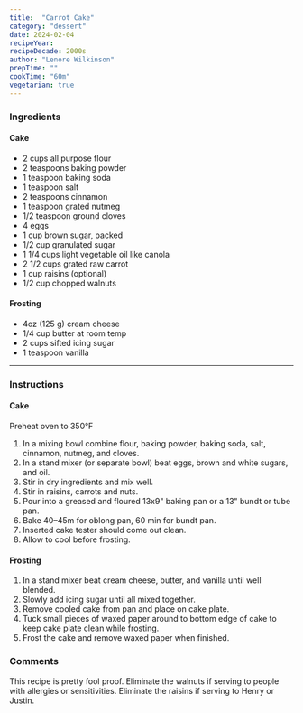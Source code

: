 ```yaml
---
title:  "Carrot Cake"
category: "dessert"
date: 2024-02-04
recipeYear:
recipeDecade: 2000s
author: "Lenore Wilkinson"
prepTime: ""
cookTime: "60m"
vegetarian: true
---
```


### Ingredients

#### Cake

- 2 cups all purpose flour
- 2 teaspoons baking powder
- 1 teaspoon baking soda
- 1 teaspoon salt
- 2 teaspoons cinnamon
- 1 teaspoon grated nutmeg
- 1/2 teaspoon ground cloves
- 4 eggs
- 1 cup brown sugar, packed
- 1/2 cup granulated sugar
- 1 1/4 cups light vegetable oil like canola
- 2 1/2 cups grated raw carrot
- 1 cup raisins (optional)
- 1/2 cup chopped walnuts

#### Frosting

- 4oz (125 g) cream cheese
- 1/4 cup butter at room temp
- 2 cups sifted icing sugar
- 1 teaspoon vanilla

---

### Instructions

#### Cake

Preheat oven to 350°F

1. In a mixing bowl combine flour, baking powder, baking soda, salt, cinnamon, nutmeg, and cloves.
2. In a stand mixer (or separate bowl) beat eggs, brown and white sugars, and oil.
3. Stir in dry ingredients and mix well.
4. Stir in raisins, carrots and nuts.
5. Pour into a greased and floured 13x9" baking pan or a 13" bundt or tube pan.
6. Bake 40–45m for oblong pan, 60 min for bundt pan.
7. Inserted cake tester should come out clean.
8. Allow to cool before frosting.  

#### Frosting

1. In a stand mixer beat cream cheese, butter, and vanilla until well blended.
2. Slowly add icing sugar until all mixed together.
3. Remove cooled cake from pan and place on cake plate.
4. Tuck small pieces of waxed paper around to bottom edge of cake to keep cake plate clean while frosting.
5. Frost the cake and remove waxed paper when finished.

### Comments

This recipe is pretty fool proof. Eliminate the walnuts if serving to people with allergies or sensitivities. Eliminate the raisins if serving to Henry or Justin.
